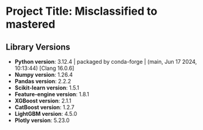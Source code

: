 # Project Title: Misclassified to mastered

## Library Versions

- **Python version**: 3.12.4 | packaged by conda-forge | (main, Jun 17 2024, 10:13:44) [Clang 16.0.6]
- **Numpy version**: 1.26.4
- **Pandas version**: 2.2.2
- **Scikit-learn version**: 1.5.1
- **Feature-engine version**: 1.8.1
- **XGBoost version**: 2.1.1
- **CatBoost version**: 1.2.7
- **LightGBM version**: 4.5.0
- **Plotly version**: 5.23.0
